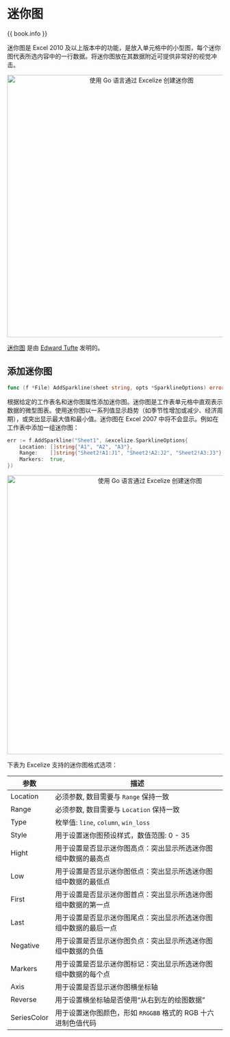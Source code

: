 # 迷你图

{{ book.info }}

迷你图是 Excel 2010 及以上版本中的功能，是放入单元格中的小型图，每个迷你图代表所选内容中的一行数据。将迷你图放在其数据附近可提供非常好的视觉冲击。

<p align="center"><img width="612" src="./images/sparkline_01.png" alt="使用 Go 语言通过 Excelize 创建迷你图"></p>

[迷你图](https://en.wikipedia.org/wiki/Sparklines) 是由 [Edward Tufte](https://en.wikipedia.org/wiki/Edward_Tufte) 发明的。

## 添加迷你图

```go
func (f *File) AddSparkline(sheet string, opts *SparklineOptions) error
```

根据给定的工作表名和迷你图属性添加迷你图。迷你图是工作表单元格中直观表示数据的微型图表。使用迷你图以一系列值显示趋势（如季节性增加或减少、经济周期），或突出显示最大值和最小值。迷你图在 Excel 2007 中将不会显示。例如在工作表中添加一组迷你图：

```go
err := f.AddSparkline("Sheet1", &excelize.SparklineOptions{
    Location: []string{"A1", "A2", "A3"},
    Range:    []string{"Sheet2!A1:J1", "Sheet2!A2:J2", "Sheet2!A3:J3"},
    Markers:  true,
})
```

<p align="center"><img width="651" src="./images/sparkline_02.png" alt="使用 Go 语言通过 Excelize 创建迷你图"></p>

下表为 Excelize 支持的迷你图格式选项：

参数 | 描述
---|---
Location    | 必须参数, 数目需要与 `Range` 保持一致
Range       | 必须参数, 数目需要与 `Location` 保持一致
Type        | 枚举值: `line`, `column`, `win_loss`
Style       | 用于设置迷你图预设样式，数值范围: 0 - 35
Hight       | 用于设置是否显示迷你图高点：突出显示所选迷你图组中数据的最高点
Low         | 用于设置是否显示迷你图低点：突出显示所选迷你图组中数据的最低点
First       | 用于设置是否显示迷你图首点：突出显示所选迷你图组中数据的第一点
Last        | 用于设置是否显示迷你图尾点：突出显示所选迷你图组中数据的最后一点
Negative    | 用于设置是否显示迷你图负点：突出显示所选迷你图组中数据的负值
Markers     | 用于设置是否显示迷你图标记：突出显示所选迷你图组中数据的每个点
Axis        | 用于设置是否显示迷你图横坐标轴
Reverse     | 用于设置横坐标轴是否使用“从右到左的绘图数据”
SeriesColor | 用于设置迷你图颜色，形如 `RRGGBB` 格式的 RGB 十六进制色值代码

